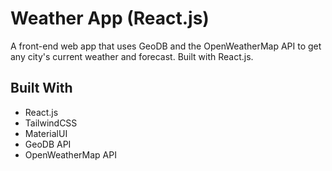 # Weather App (React.js)

A front-end web app that uses GeoDB and the OpenWeatherMap API to get any city's current weather and forecast. Built with React.js.

## Built With

- React.js
- TailwindCSS
- MaterialUI
- GeoDB API
- OpenWeatherMap API
